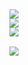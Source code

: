 ![](https://github-readme-stats.vercel.app/api?username=memte&theme=radical&hide_border=false&include_all_commits=true&count_private=false)<br/>
![](https://github-readme-streak-stats.herokuapp.com/?user=memte&theme=radical&hide_border=false)<br/>
![](https://github-readme-stats.vercel.app/api/top-langs/?username=memte&theme=radical&hide_border=false&include_all_commits=true&count_private=false&layout=compact)
---
![](https://komarev.com/ghpvc/?username=memte&color=ce075b)
